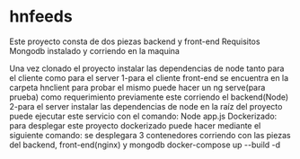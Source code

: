# hnfeeds

Este proyecto consta de dos piezas backend y front-end
Requisitos
Mongodb instalado y corriendo en la maquina

Una vez clonado el proyecto instalar las dependencias de node tanto para el cliente como para el server
1-para el cliente front-end se encuentra en la carpeta hnclient
  para probar el mismo puede hacer un ng serve(para prueba) como requerimiento previamente este corriendo el backend(Node)
2-para el server instalar las dependencias de node en la raíz del proyecto
  puede ejecutar este servicio con el comando:
  Node app.js 
Dockerizado:
 para desplegar este proyecto dockerizado puede hacer mediante el siguiente comando:
 se desplegara 3 contenedores corriendo con las piezas del backend, front-end(nginx) y mongodb
 docker-compose up --build -d
